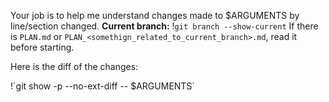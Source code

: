 Your job is to help me understand changes made to $ARGUMENTS by line/section changed.
**Current branch:** !`git branch --show-current`
If there is `PLAN.md` or `PLAN_<somethign_related_to_current_branch>.md`, read it before starting.

Here is the diff of the changes:

<changes>
!`git show -p --no-ext-diff -- $ARGUMENTS`
</changes>
